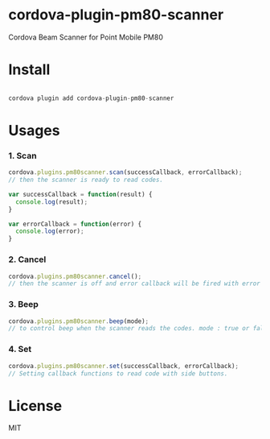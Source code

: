 # cordova-plugin-pm80-scanner
Cordova Beam Scanner for Point Mobile PM80

# Install

```javascript

cordova plugin add cordova-plugin-pm80-scanner

```

# Usages

### 1. Scan

```javascript
cordova.plugins.pm80scanner.scan(successCallback, errorCallback);
// then the scanner is ready to read codes.

var successCallback = function(result) {
  console.log(result);
}

var errorCallback = function(error) {
  console.log(error);
}

```

### 2. Cancel

```javascript
cordova.plugins.pm80scanner.cancel();
// then the scanner is off and error callback will be fired with error message of "USER_CANCEL".

```

### 3. Beep

```javascript
cordova.plugins.pm80scanner.beep(mode);
// to control beep when the scanner reads the codes. mode : true or false

```

### 4. Set

```javascript
cordova.plugins.pm80scanner.set(successCallback, errorCallback);
// Setting callback functions to read code with side buttons.

```

# License

MIT
